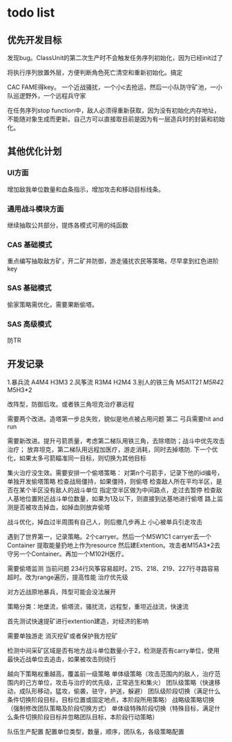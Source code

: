 # todo list
## 优先开发目标

发现bug。ClassUnit的第二次生产时不会触发任务序列初始化，因为已经init过了

将执行序列放置外层，方便判断角色死亡清空和重新初始化。搞定

CAC FAME得key。
一个近战骚扰，一个小c去抢运，然后一小队防守矿池，一小队巡逻野外，一个远程兵守家

在任务序列stop function中，敌人必须得重新获取，因为没有初始化内存地址，不能随对象生成而更新。自己方可以直接取目前是因为有一层造兵时的封装和初始化。

## 其他优化计划
### UI方面
增加敌我单位数量和血条指示，增加攻击和移动目标线条。

### 通用战斗模块方面
继续抽取公共部分，提炼各模式可用的纯函数

### CAS 基础模式
重点编写抽取敌方矿，开二矿并防御，游走骚扰农民等策略，尽早拿到红色进阶key

### SAS 基础模式
偷家策略需优化，需要果断偷塔。

### SAS 高级模式
防TR


## 开发记录

 1.暴兵流 A4M4 H3M3
 2.风筝流 R3M4 H2M4
 3.别人的铁三角 M5A1T2*1 M5R4*2 M5H3*2

  改阵型，防御后攻。或者铁三角坦克治疗暴远程

 需要两个改进。造塔第一步总失败，貌似是地点被占用问题
 第二 弓兵需要hit and run

 需要新改进。提升弓箭质量，考虑第二梯队用铁三角，去除塔防；战斗中优先攻击治疗；
 放弃坦克，第二梯队用远程加医疗，游走消耗，同时去掉塔防.
 下一个优化，如果太多弓箭瞄准同一目标，则切换为其他目标

 集火治疗没生效。需要安排一个偷塔策略：
 对第n个弓箭手，记录下他的id编号，单独开发偷塔策略
 检查战局僵持，如果僵持，则偷塔
 检查敌人所在平均半区，是否在某个半区没有敌人的战斗单位
 指定空半区做为中间路点，走过去暂停
 检查敌人基地位置附近战斗单位数量，如果为1及以下，则直接到达基地进行偷塔
 路上监测是否被攻击掉血，如掉血则放弃偷塔

 战斗优化，掉血过半周围有自己人，则后撤几步再上
 小心被单兵引走攻击

 遇到了世界第一，记录策略。2个carryer。然后一个M5W1C1 carryer去一个Container 提取能量扔地上作为resource 然后建Extention。攻击者M15A3*2去守另一个Container。再加一个M102H医疗。

 需要偷塔监测
 当前问题 234行风筝容易超时。215、218、219、227行寻路容易超时。改为range遍历，提高性能
 治疗优先级

 对方近战原地暴兵，阵型可能会没法展开

 策略分类：地堡流，偷塔流，骚扰流，远程型，重坦近战流，快速流

 首先测试快速提矿进行extention建造，对经济的影响

 需要单独游走 消灭挖矿或者保护我方挖矿

 检测中间采矿区域是否有地方战斗单位数量小于2，检测是否有carry单位，使用最快近战单位去追击，如果被攻击则绕行

 越向下策略权重越高，覆盖前一级策略
 单体级策略（攻击范围内的敌人，治疗范围内的己方单位，攻击与治疗的优先级，正常逃生和集火）
 团队级策略（快速移动，成队形移动，猛攻，偷袭，驻守，护送，躲避）
 团队级阶段切换（满足什么条件切换阶段目标，目标位置或固定地点，本阶段所用策略）
 战略级策略切换（强制修改团队策略及阶段切换方式）
 单体级特殊阶段切换（特殊目标，满足什么条件切换阶段目标并忽略团队目标，本阶段行动策略）

 队伍生产配置
 配置单位类型，数量，顺序，团队名，各级策略配置
